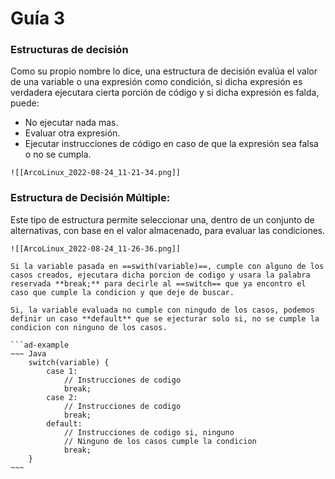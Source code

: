 # Guía 3
### **Estructuras de decisión**
Como su propio nombre lo dice, una estructura de decisión evalúa el valor de una variable o una expresión como condición, si dicha expresión es verdadera ejecutara cierta porción de código y si dicha expresión es falda, puede:

- No ejecutar nada mas.
- Evaluar otra expresión.
- Ejecutar instrucciones de código en caso de que la expresión sea falsa o no se cumpla.

```ad-example
![[ArcoLinux_2022-08-24_11-21-34.png]]
```

### **Estructura de Decisión Múltiple**:
Este tipo de estructura permite seleccionar una, dentro de un conjunto de alternativas, con base en el valor almacenado, para evaluar las condiciones.

```ad-example
![[ArcoLinux_2022-08-24_11-26-36.png]]

Si la variable pasada en ==swith(variable)==, cumple con alguno de los casos creados, ejecutara dicha porcion de codigo y usara la palabra reservada **break;** para decirle al ==switch== que ya encontro el caso que cumple la condicion y que deje de buscar.
```

```ad-important
Si, la variable evaluada no cumple con ningudo de los casos, podemos definir un caso **default** que se ejecturar solo si, no se cumple la condicion con ninguno de los casos.

```ad-example
~~~ Java
	switch(variable) {
		case 1: 
			// Instrucciones de codigo
			break;
		case 2:
			// Instrucciones de codigo
			break;
		default:
			// Instrucciones de codigo si, ninguno
			// Ninguno de los casos cumple la condicion
			break;
	}
~~~
```